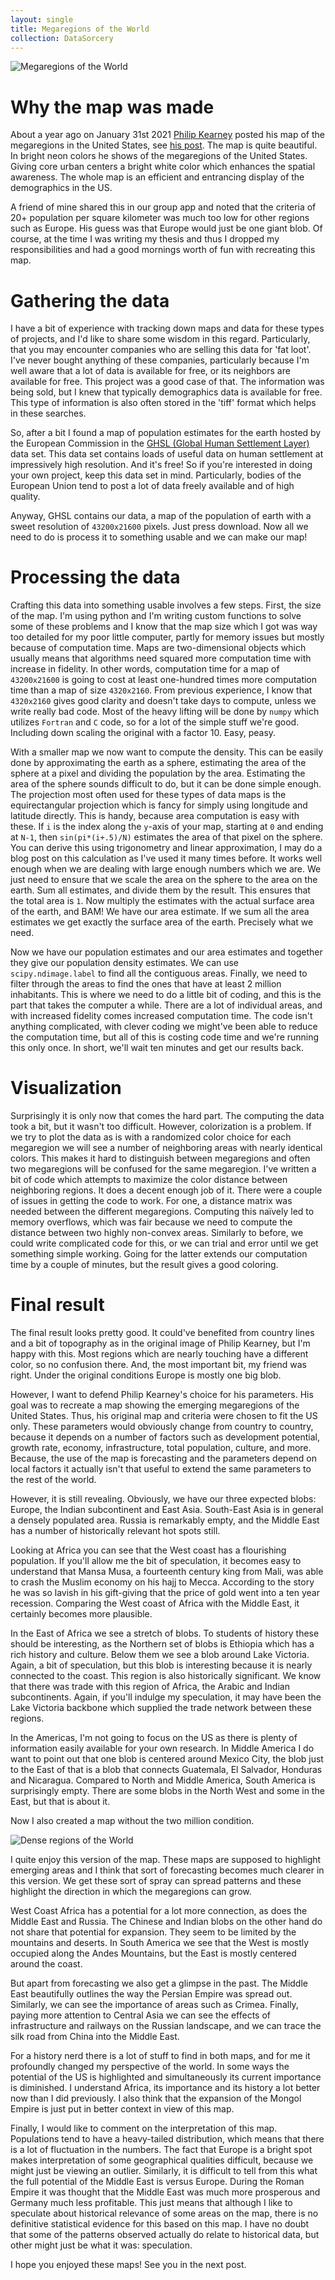 ```yaml
---
layout: single
title: Megaregions of the World
collection: DataSorcery
---
```


![Megaregions of the World](/assets/images/DenseAreas.png)

# Why the map was made

About a year ago on January 31st 2021 [Philip Kearney](https://philip-kearney.com/) posted his map of the megaregions in the United States, see [his post](https://philip-kearney.com/blog/2021/01/31/urban-megaregions-of-the-united-states/). The map is quite beautiful. In bright neon colors he shows of the megaregions of the United States. Giving core urban centers a bright white color which enhances the spatial awareness. The whole map is an efficient and entrancing display of the demographics in the US.

A friend of mine shared this in our group app and noted that the criteria of 20+ population per square kilometer was much too low for other regions such as Europe. His guess was that Europe would just be one giant blob. Of course, at the time I was writing my thesis and thus I dropped my responsibilities and had a good mornings worth of fun with recreating this map.

# Gathering the data

I have a bit of experience with tracking down maps and data for these types of projects, and I'd like to share some wisdom in this regard. Particularly, that you may encounter companies who are selling this data for 'fat loot'. I've never bought anything of these companies, particularly because I'm well aware that a lot of data is available for free, or its neighbors are available for free. This project was a good case of that. The information was being sold, but I knew that typically demographics data is available for free. This type of information is also often stored in the 'tiff' format which helps in these searches.

So, after a bit I found a map of population estimates for the earth hosted by the European Commission in the [GHSL (Global Human Settlement Layer)](https://ghsl.jrc.ec.europa.eu/datasets.php) data set. This data set contains loads of useful data on human settlement at impressively high resolution. And it's free! So if you're interested in doing your own project, keep this data set in mind. Particularly, bodies of the European Union tend to post a lot of data freely available and of high quality.

Anyway, GHSL contains our data, a map of the population of earth with a sweet resolution of `43200x21600` pixels. Just press download. Now all we need to do is process it to something usable and we can make our map!

# Processing the data

Crafting this data into something usable involves a few steps. First, the size of the map. I'm using python and I'm writing custom functions to solve some of these problems and I know that the map size which I got was way too detailed for my poor little computer, partly for memory issues but mostly because of computation time. Maps are two-dimensional objects which usually means that algorithms need squared more computation time with increase in fidelity. In other words, computation time for a map of `43200x21600` is going to cost at least one-hundred times more computation time than a map of size `4320x2160`. From previous experience, I know that `4320x2160` gives good clarity and doesn't take days to compute, unless we write really bad code. Most of the heavy lifting will be done by `numpy` which utilizes `Fortran` and `C` code, so for a lot of the simple stuff we're good. Including down scaling the original with a factor 10. Easy, peasy.

With a smaller map we now want to compute the density. This can be easily done by approximating the earth as a sphere, estimating the area of the sphere at a pixel and dividing the population by the area. Estimating the area of the sphere sounds difficult to do, but it can be done simple enough. The projection most often used for these types of data maps is the equirectangular projection which is fancy for simply using longitude and latitude directly. This is handy, because area computation is easy with these. If `i` is the index along the `y`-axis of your map, starting at `0` and ending at `N-1`, then `sin(pi*(i+.5)/N)` estimates the area of that pixel on the sphere. You can derive this using trigonometry and linear approximation, I may do a blog post on this calculation as I've used it many times before. It works well enough when we are dealing with large enough numbers which we are. We just need to ensure that we scale the area on the sphere to the area on the earth. Sum all estimates, and divide them by the result. This ensures that the total area is `1`. Now multiply the estimates with the actual surface area of the earth, and BAM! We have our area estimate. If we sum all the area estimates we get exactly the surface area of the earth. Precisely what we need.

Now we have our population estimates and our area estimates and together they give our population density estimates. We can use `scipy.ndimage.label` to find all the contiguous areas. Finally, we need to filter through the areas to find the ones that have at least 2 million inhabitants. This is where we need to do a little bit of coding, and this is the part that takes the computer a while. There are a lot of individual areas, and with increased fidelity comes increased computation time. The code isn't anything complicated, with clever coding we might've been able to reduce the computation time, but all of this is costing code time and we're running this only once. In short, we'll wait ten minutes and get our results back. 

# Visualization

Surprisingly it is only now that comes the hard part. The computing the data took a bit, but it wasn't too difficult. However, colorization is a problem. If we try to plot the data as is with a randomized color choice for each megaregion we will see a number of neighboring areas with nearly identical colors. This makes it hard to distinguish between megaregions and often two megaregions will be confused for the same megaregion. I've written a bit of code which attempts to maximize the color distance between neighboring regions. It does a decent enough job of it. There were a couple of issues in getting the code to work. For one, a distance matrix was needed between the different megaregions. Computing this naïvely led to memory overflows, which was fair because we need to compute the distance between two highly non-convex areas. Similarly to before, we could write complicated code for this, or we can trial and error until we get something simple working. Going for the latter extends our computation time by a couple of minutes, but the result gives a good coloring.

# Final result

The final result looks pretty good. It could've benefited from country lines and a bit of topography as in the original image of Philip Kearney, but I'm happy with this. Most regions which are nearly touching have a different color, so no confusion there. And, the most important bit, my friend was right. Under the original conditions Europe is mostly one big blob.

However, I want to defend Philip Kearney's choice for his parameters. His goal was to recreate a map showing the emerging megaregions of the United States. Thus, his original map and criteria were chosen to fit the US only. These parameters would obviously change from country to country, because it depends on a number of factors such as development potential, growth rate, economy, infrastructure, total population, culture, and more. Because, the use of the map is forecasting and the parameters depend on local factors it actually isn't that useful to extend the same parameters to the rest of the world. 

However, it is still revealing. Obviously, we have our three expected blobs: Europe, the Indian subcontinent and East Asia. South-East Asia is in general a densely populated area. Russia is remarkably empty, and the Middle East has a number of historically relevant hot spots still. 

Looking at Africa you can see that the West coast has a flourishing population. If you'll allow me the bit of speculation, it becomes easy to understand that Mansa Musa, a fourteenth century king from Mali, was able to crash the Muslim economy on his hajj to Mecca. According to the story he was so lavish in his gift-giving that the price of gold went into a ten year recession. Comparing the West coast of Africa with the Middle East, it certainly becomes more plausible.

In the East of Africa we see a stretch of blobs. To students of history these should be interesting, as the Northern set of blobs is Ethiopia which has a rich history and culture. Below them we see a blob around Lake Victoria. Again, a bit of speculation, but this blob is interesting because it is nearly connected to the coast. This region is also historically significant. We know that there was trade with this region of Africa, the Arabic and Indian subcontinents. Again, if you'll indulge my speculation, it may have been the Lake Victoria backbone which supplied the trade network between these regions.

In the Americas, I'm not going to focus on the US as there is plenty of information easily available for your own research. In Middle America I do want to point out that one blob is centered around Mexico City, the blob just to the East of that is a blob that connects Guatemala, El Salvador, Honduras and Nicaragua. Compared to North and Middle America, South America is surprisingly empty. There are some blobs in the North West and some in the East, but that is about it. 

Now I also created a map without the two million condition.

![Dense regions of the World](/assets/images/DenseAreasIntense.png)

I quite enjoy this version of the map. These maps are supposed to highlight emerging areas and I think that sort of forecasting becomes much clearer in this version. We get these sort of spray can spread patterns and these highlight the direction in which the megaregions can grow. 

West Coast Africa has a potential for a lot more connection, as does the Middle East and Russia. The Chinese and Indian blobs on the other hand do not share that potential for expansion. They seem to be limited by the mountains and deserts. In South America we see that the West is mostly occupied along the Andes Mountains, but the East is mostly centered around the coast.

But apart from forecasting we also get a glimpse in the past. The Middle East beautifully outlines the way the Persian Empire was spread out. Similarly, we can see the importance of areas such as Crimea. Finally, paying more attention to Central Asia we can see the effects of infrastructure and railways on the Russian landscape, and we can trace the silk road from China into the Middle East.

For a history nerd there is a lot of stuff to find in both maps, and for me it profoundly changed my perspective of the world. In some ways the potential of the US is highlighted and simultaneously its current importance is diminished. I understand Africa, its importance and its history a lot better now than I did previously. I also think that the expansion of the Mongol Empire is just put in better context in view of this map.

Finally, I would like to comment on the interpretation of this map. Populations tend to have a heavy-tailed distribution, which means that there is a lot of fluctuation in the numbers. The fact that Europe is a bright spot makes interpretation of some geographical qualities difficult, because we might just be viewing an outlier. Similarly, it is difficult to tell from this what the full potential of the Middle East is versus Europe. During the Roman Empire it was thought that the Middle East was much more prosperous and Germany much less profitable. This just means that although I like to speculate about historical relevance of some areas on the map, there is no definitive statistical evidence for this based on this map. I have no doubt that some of the patterns observed actually do relate to historical data, but other might just be what it was: speculation.

I hope you enjoyed these maps! See you in the next post.

